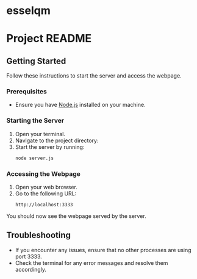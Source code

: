 # esselqm

# Project README

## Getting Started

Follow these instructions to start the server and access the webpage.

### Prerequisites

- Ensure you have [Node.js](https://nodejs.org/) installed on your machine.

### Starting the Server

1. Open your terminal.
2. Navigate to the project directory:
3. Start the server by running:
    ```sh
    node server.js
    ```

### Accessing the Webpage

1. Open your web browser.
2. Go to the following URL:
    ```
    http://localhost:3333
    ```

You should now see the webpage served by the server.

## Troubleshooting

- If you encounter any issues, ensure that no other processes are using port 3333.
- Check the terminal for any error messages and resolve them accordingly.